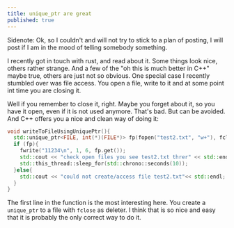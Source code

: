 ```yaml
---
title: unique_ptr are great
published: true
---
```


Sidenote: Ok, so I couldn't and will not try to stick to a plan of posting, I will post if I am in the mood of telling somebody something. 

I recently got in touch with rust, and read about it. Some things look nice, others rather strange. And a few of the "oh this is much better in C++" maybe true, others are just not so obvious.
One special case I recently stumbled over was file access. You open a file, write to it and at some point int time you are closing it. 

Well if you remember to close it, right. Maybe you forget about it, so you have it open, even if it is not used anymore. That's bad. But can be avoided. And C++ offers you a nice and clean way of doing it:

```cpp
void writeToFileUsingUniquePtr(){
  std::unique_ptr<FILE, int(*)(FILE*)> fp(fopen("test2.txt", "w+"), fclose);
  if (fp){
    fwrite("11234\n", 1, 6, fp.get());
    std::cout << "check open files you see test2.txt threr" << std::endl;
    std::this_thread::sleep_for(std::chrono::seconds(10));
  }else{
    std::cout << "could not create/access file test2.txt"<< std::endl;
  }
}
```

The first line in the function is the most interesting here. You create a `unique_ptr` to a file with `fclose` as deleter. I think that is so nice and easy that it is probably the only correct way to do it.


